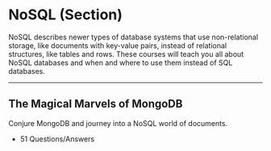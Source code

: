 # NoSQL (Section)

NoSQL describes newer types of database systems that use non-relational storage, like documents with key-value pairs, instead of relational structures, like tables and rows. These courses will teach you all about NoSQL databases and when and where to use them instead of SQL databases.

---

## The Magical Marvels of MongoDB

Conjure MongoDB and journey into a NoSQL world of documents.

* 51 Questions/Answers